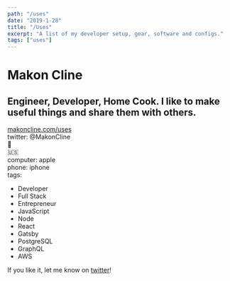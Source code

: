 ```yaml
---
path: "/uses"
date: "2019-1-28"
title: "/Uses"
excerpt: "A list of my developer setup, gear, software and configs."
tags: ["uses"]
---
```


# Makon Cline  
## Engineer, Developer, Home Cook. I like to make useful things and share them with others.  
[makoncline.com/uses](https://makoncline.com/uses)  
twitter: @MakonCline  
🤙  
🇺🇸  
computer: apple  
phone: iphone  
tags: 
- Developer
- Full Stack
- Entrepreneur
- JavaScript
- Node
- React
- Gatsby
- PostgreSQL
- GraphQL
- AWS

If you like it, let me know on [twitter](https://twitter.com/makoncline)!
